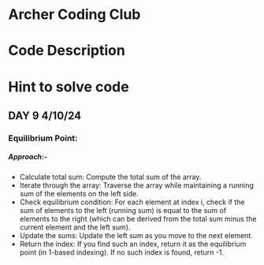 # Archer Coding Club
# Code Description

# Hint to solve code

## DAY 9 4/10/24
   ### Equilibrium Point:
  ##### Approach:-

   - Calculate total sum: Compute the total sum of the array.
   - Iterate through the array: Traverse the array while maintaining a running sum of the elements on the left side.
   - Check equilibrium condition: For each element at index i, check if the sum of elements to the left (running sum) is equal to the sum of elements to the right       (which can be derived from the total sum minus the current element and the left sum).
   - Update the sums: Update the left sum as you move to the next element.
   - Return the index: If you find such an index, return it as the equilibrium point (in 1-based indexing). If no such index is found, return -1.


